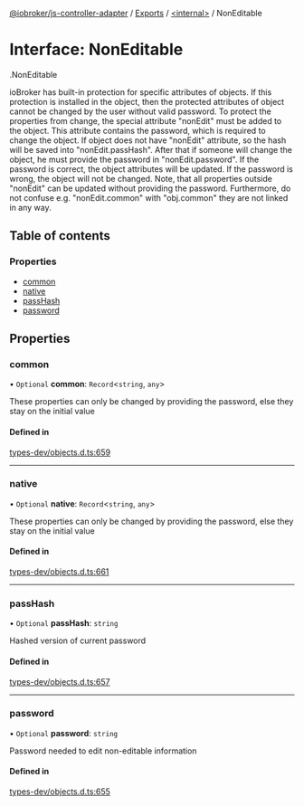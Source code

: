 [@iobroker/js-controller-adapter](../README.md) / [Exports](../modules.md) / [<internal\>](../modules/internal_.md) / NonEditable

# Interface: NonEditable

[<internal>](../modules/internal_.md).NonEditable

ioBroker has built-in protection for specific attributes of objects. If this protection is installed in the object, then the protected attributes of object cannot be changed by the user without valid password.
To protect the properties from change, the special attribute "nonEdit" must be added to the object. This attribute contains the password, which is required to change the object.
If object does not have "nonEdit" attribute, so the hash will be saved into "nonEdit.passHash". After that if someone will change the object, he must provide the password in "nonEdit.password".
If the password is correct, the object attributes will be updated. If the password is wrong, the object will not be changed.
Note, that all properties outside "nonEdit" can be updated without providing the password. Furthermore, do not confuse e.g. "nonEdit.common" with "obj.common" they are not linked in any way.

## Table of contents

### Properties

- [common](internal_.NonEditable.md#common)
- [native](internal_.NonEditable.md#native)
- [passHash](internal_.NonEditable.md#passhash)
- [password](internal_.NonEditable.md#password)

## Properties

### common

• `Optional` **common**: `Record`<`string`, `any`\>

These properties can only be changed by providing the password, else they stay on the initial value

#### Defined in

[types-dev/objects.d.ts:659](https://github.com/ioBroker/ioBroker.js-controller/blob/73031bf7/packages/types-dev/objects.d.ts#L659)

___

### native

• `Optional` **native**: `Record`<`string`, `any`\>

These properties can only be changed by providing the password, else they stay on the initial value

#### Defined in

[types-dev/objects.d.ts:661](https://github.com/ioBroker/ioBroker.js-controller/blob/73031bf7/packages/types-dev/objects.d.ts#L661)

___

### passHash

• `Optional` **passHash**: `string`

Hashed version of current password

#### Defined in

[types-dev/objects.d.ts:657](https://github.com/ioBroker/ioBroker.js-controller/blob/73031bf7/packages/types-dev/objects.d.ts#L657)

___

### password

• `Optional` **password**: `string`

Password needed to edit non-editable information

#### Defined in

[types-dev/objects.d.ts:655](https://github.com/ioBroker/ioBroker.js-controller/blob/73031bf7/packages/types-dev/objects.d.ts#L655)
